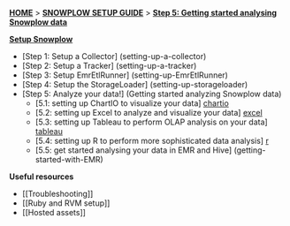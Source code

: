 [**HOME**](Home) > [**SNOWPLOW SETUP GUIDE**](Setting-up-Snowplow) > [**Step 5: Getting started analysing Snowplow data**](Getting-started-analysing-Snowplow-data)  

[**Setup Snowplow**](Setting-up-Snowplow)  

- [Step 1: Setup a Collector] (setting-up-a-collector)  
- [Step 2: Setup a Tracker] (setting-up-a-tracker)  
- [Step 3: Setup EmrEtlRunner] (setting-up-EmrEtlRunner)  
- [Step 4: Setup the StorageLoader] (setting-up-storageloader)  
- [Step 5: Analyze your data!] (Getting started analyzing Snowplow data)  
  - [5.1: setting up ChartIO to visualize your data] [chartio]  
  - [5.2: setting up Excel to analyze and visualize your data] [excel]
  - [5.3: setting up Tableau to perform OLAP analysis on your data] [tableau]
  - [5.4: setting up R to perform more sophisticated data analysis] [r]
  - [5.5: get started analysing your data in EMR and Hive] (getting-started-with-EMR)

**Useful resources**  

- [[Troubleshooting]]  
- [[Ruby and RVM setup]]  
- [[Hosted assets]]  


[analyst-cookbook]: http://snowplowanalytics.com/analytics/index.html
[hive]: Getting-started-with-EMR
[infobright]: Getting-started-analysing-your-data-in-Infobright
[chartio]: Setting-up-ChartIO-to-visualize-Snowplow-data
[excel]: Setting-up-Excel-to-analyze-Snowplow-data
[tableau]: Setting-up-Tableau-to-analyze-data-your-Snowplow-data
[r]: Setting-up-R-to-perform-more-sophisticated-analysis-on-your-data